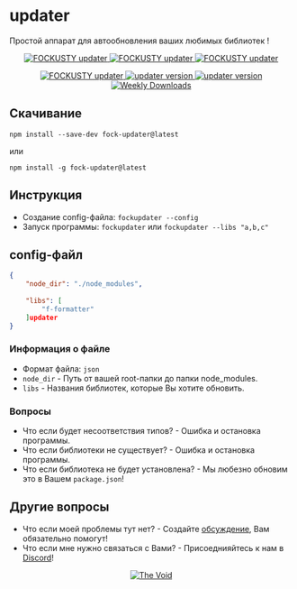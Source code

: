 # updater
Простой аппарат для автообновления ваших любимых библиотек !

<p align="center">
    <a href="https://github.com/FOCKUSTY/updater/blob/main/LICENSE">
        <img alt="FOCKUSTY updater" src="https://img.shields.io/github/license/fockusty/updater?style=flat-square">
    </a>
    <a href="https://github.com/FOCKUSTY/updater">
        <img alt="FOCKUSTY updater" src="https://img.shields.io/github/languages/top/fockusty/updater?style=flat-square">
    </a>
    <a href="https://github.com/FOCKUSTY/updater">
        <img alt="FOCKUSTY updater" src="https://img.shields.io/github/stars/fockusty/updater?style=flat-square">
    </a>
</p>

<p align="center">
    <a href="https://github.com/FOCKUSTY/updater">
        <img alt="FOCKUSTY updater" src="https://img.shields.io/badge/fockusty-updater-purple?style=flat-square">
    </a>
    <a href="https://img.shields.io/github/issues/fockusty/updater">
        <img alt="updater version" src="https://img.shields.io/github/issues/fockusty/updater?style=flat-square">
    </a>
    <a href="https://www.npmjs.com/package/fock-updater">
        <img alt="updater version" src="https://img.shields.io/npm/v/fock-updater.svg?style=flat-square">
    </a>
    <a href="https://www.npmjs.com/package/fock-updater">
        <img alt="Weekly Downloads" src="https://img.shields.io/npm/dw/fock-updater?style=flat-square">
    </a>
</p>

## Скачивание
```
npm install --save-dev fock-updater@latest
```
или
```
npm install -g fock-updater@latest
```

## Инструкция
- Создание config-файла: `fockupdater --config`
- Запуск программы: `fockupdater` или `fockupdater --libs "a,b,c"`

## config-файл
```json
{
    "node_dir": "./node_modules",
    
    "libs": [
        "f-formatter"
    ]updater
}
```

### Информация о файле
- Формат файла: `json`
- `node_dir` - Путь от вашей root-папки до папки node_modules.
- `libs` - Названия библиотек, которые Вы хотите обновить.

### Вопросы
- Что если будет несоответствия типов? - Ошибка и остановка программы.
- Что если библиотеки не существует? - Ошибка и остановка программы.
- Что если библиотека не будет установлена? - Мы любезно обновим это в Вашем `package.json`!

## Другие вопросы
- Что если моей проблемы тут нет? - Создайте [обсуждение](https://github.com/FOCKUSTY/updater/issues/new/choose), Вам обязательно помогут!
- Что если мне нужно связаться с Вами? - Присоеднияйтесь к нам в [Discord](https://discord.gg/5MJrRjzPec)!

<p align="center">
    <a href="https://github.com/FOCKUSTY/updater">
        <img alt="The Void" src="../assets/tvc.png">
    </a>
</p>